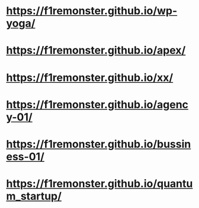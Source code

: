 # https://f1remonster.github.io/wp-yoga/
# https://f1remonster.github.io/apex/
# https://f1remonster.github.io/xx/
# https://f1remonster.github.io/agency-01/
# https://f1remonster.github.io/bussiness-01/
# https://f1remonster.github.io/quantum_startup/
